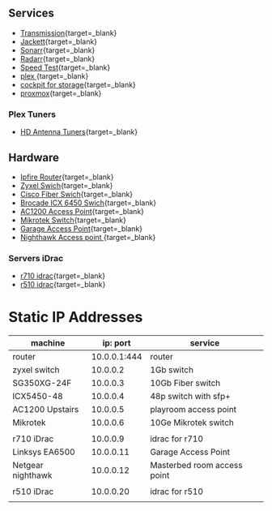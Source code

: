 

## Services
* [Transmission](http://dockerhost:9091){target=\_blank}
* [Jackett](http://dockerhost:9117){target=\_blank}
* [Sonarr](http://dockerhost:8989){target=\_blank}
* [Radarr](http://dockerhost:7878){target=\_blank}
* [Speed Test](http://dockerhost:12080){target=\_blank}
* [plex ](http://plexbox:32400){target=\_blank}
* [cockpit for storage](https://storage:9090){target=\_blank}
* [proxmox](https://proxmox:8006){target=\_blank}

### Plex Tuners
* [HD Antenna Tuners](http://my.hdhomerun.com/#tab-2){target=\_blank}


## Hardware
* [Ipfire Router](https://10.0.0.1:444){target=\_blank}
* [Zyxel Swich](https://10.0.0.2){target=\_blank}
* [Cisco Fiber Swich](https://10.0.0.3){target=\_blank}
* [Brocade ICX 6450 Swich](https://10.0.0.4){target=\_blank}
* [AC1200  Access Point](https://10.0.0.5){target=\_blank}
* [Mikrotek Switch](https://10.0.0.6){target=\_blank}
* [Garage Access Point](https://10.0.0.11){target=\_blank}
* [Nighthawk Access point ](https://10.0.0.12){target=\_blank}

### Servers iDrac

* [r710 idrac](https://10.0.0.9){target=\_blank}
* [r510 idrac](https://10.0.0.20){target=\_blank}


# Static IP Addresses

| machine           | ip: port     | service                     |
|-------------------|--------------|-----------------------------|
| router            | 10.0.0.1:444 | router                      |
| zyxel switch      | 10.0.0.2     | 1Gb switch                  |
| SG350XG-24F       | 10.0.0.3     | 10Gb Fiber switch           |
| ICX5450-48        | 10.0.0.4     | 48p switch with sfp+        |
| AC1200 Upstairs   | 10.0.0.5     | playroom access point       |
| Mikrotek          | 10.0.0.6     | 10Ge Mikrotek switch        |
|                   |              |                             |
| r710 iDrac        | 10.0.0.9     | idrac for r710              |
| Linksys EA6500    | 10.0.0.11    | Garage Access Point         |
| Netgear nighthawk | 10.0.0.12    | Masterbed room access point |
|                   |              |                             |
| r510 iDrac        | 10.0.0.20    | idrac for r510              |
|                   |              |                             |
